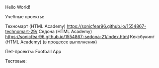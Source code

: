 Hello World!


Учебные проекты:

Техномарт (HTML Academy) https://sonicfear96.github.io/1554867-technomart-29/
Седона (HTML Academy) https://sonicfear96.github.io/1554867-sedona-21/index.html
Кексбукинг (HTML Academy) (в процессе выполнения)

Пет-проекты:
Football App

Тестовые:


